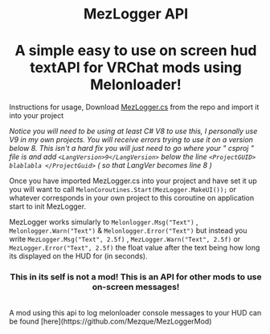 <h1 align="center"> MezLogger API </h1>
<h1 align="center"> A simple easy to use on screen hud textAPI for VRChat mods using Melonloader! </h1>

Instructions for usage, Download [MezLogger.cs](https://github.com/Mezque/MezLogger/blob/master/MezLogger/Mezlogger.cs "Mezlogger.cs") from the repo and import it into your project<br />

_Notice you will need to be using at least C# V8 to use this, I personally use V9 in my own projects. You will receive 
errors trying to use it on a version below 8. This isn't a hard fix you will just need to go where your " csproj " file is and add `<LangVersion>9</LangVersion>` below the line `<ProjectGUID> blablabla </ProjectGuid>` ( so that LangVer becomes line 8 )_<br />

Once you have imported MezLogger.cs into your project and have set it up you will want to call `MelonCoroutines.Start(MezLogger.MakeUI());`  or whatever corresponds in your own project to this coroutine on application start to init MezLogger.<br />

MezLogger works simularly to `Melonlogger.Msg("Text")` , `Melonlogger.Warn("Text")` & `Melonlogger.Error("Text")` but instead you write `MezLogger.Msg("Text", 2.5f)` , `MezLogger.Warn("Text", 2.5f)` or `MezLogger.Error("Text", 2.5f)` the float value after the text being how long its displayed on the HUD for (in seconds).<br />
 <h3>
<h3 align="center"> This in its self is not a mod! This is an API for other mods to use on-screen messages! </h3> <br />
A mod using this api to log melonloader console messages to your HUD can be found [here](https://github.com/Mezque/MezLoggerMod) <br />
 
